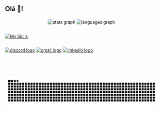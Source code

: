 <h2 align="left">Olá 👋!</h2>

###

<div align="center">
  <img src="https://github-readme-stats-xi-three-34.vercel.app/api?username=matheusmdr&hide_title=false&hide_rank=false&show_icons=true&include_all_commits=true&count_private=true&disable_animations=false&theme=dracula&locale=en&hide_border=true" height="150" alt="stats graph"  />
  <img src="https://github-readme-stats-xi-three-34.vercel.app/api/top-langs?username=matheusmdr&locale=en&hide_title=false&layout=compact&card_width=320&langs_count=5&theme=dracula&hide_border=true" height="150" alt="languages graph"  />
</div>

##

[![My Skills](https://skillicons.dev/icons?i=git,js,ts,tailwind,vercel,nextjs,react,vite,nodejs,deno,bun,prisma,py,php,docker,tauri,electron,planetscale,supabase,firebase,npm,pnpm,yarn,php,laravel,symfony&perline=10)](https://skillicons.dev)

##

<div align="left">
  <a href="https://discordapp.com/users/joyboy09716" target="_blank"><img src="https://img.shields.io/static/v1?message=Discord&logo=discord&label=&color=7289DA&logoColor=white&labelColor=&style=for-the-badge" height="35" alt="discord logo"  /></a>
  <a href="mailto:matheus.m.rocha@unesp.br" target="_blank"><img src="https://img.shields.io/static/v1?message=Gmail&logo=gmail&label=&color=D14836&logoColor=white&labelColor=&style=for-the-badge" height="35" alt="gmail logo"  /></a>
  <a href="https://www.linkedin.com/in/matheus-magalhães-da-rocha/" target="_blank"><img src="https://img.shields.io/static/v1?message=LinkedIn&logo=linkedin&label=&color=0077B5&logoColor=white&labelColor=&style=for-the-badge" height="35" alt="linkedin logo"  /></a>
</div>

###
<a href="https://portfolio-zx19.vercel.app" target="_blank" style="text-align:left; text-decoration: underline;color:white !important;">Explore meu portfólio para descobrir mais!</a>

###

<br clear="both">

<img src="https://raw.githubusercontent.com/matheusmdr/matheusmdr/output/github-contribution-grid-snake-dark.svg?palette=github-dark" alt="Snake animation" />

###
